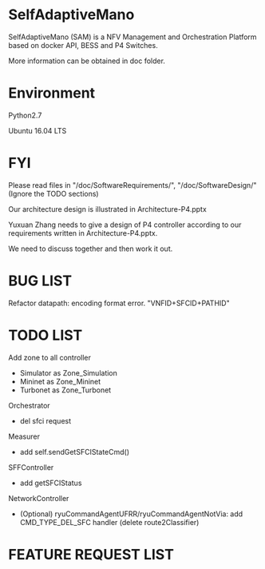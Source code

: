 # SelfAdaptiveMano

SelfAdaptiveMano (SAM) is a NFV Management and Orchestration Platform based on docker API, BESS and P4 Switches.

More information can be obtained in doc folder.

# Environment

Python2.7

Ubuntu 16.04 LTS

# FYI

Please read files in "/doc/SoftwareRequirements/", "/doc/SoftwareDesign/" (Ignore the TODO sections)

Our architecture design is illustrated in Architecture-P4.pptx

Yuxuan Zhang needs to give a design of P4 controller according to our requirements written in Architecture-P4.pptx.

We need to discuss together and then work it out.

# BUG LIST

Refactor datapath: encoding format error. "VNFID+SFCID+PATHID"

# TODO LIST

Add zone to all controller
* Simulator as Zone_Simulation
* Mininet as Zone_Mininet
* Turbonet as Zone_Turbonet

Orchestrator
* del sfci request

Measurer
* add self.sendGetSFCIStateCmd()

SFFController
* add getSFCIStatus

NetworkController
* (Optional) ryuCommandAgentUFRR/ryuCommandAgentNotVia: add CMD_TYPE_DEL_SFC handler (delete route2Classifier)

# FEATURE REQUEST LIST
